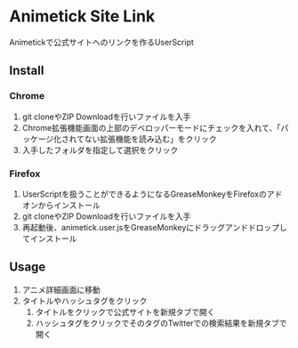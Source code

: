 # Animetick Site Link
Animetickで公式サイトへのリンクを作るUserScript

## Install
### Chrome
1. git cloneやZIP Downloadを行いファイルを入手
1. Chrome拡張機能画面の上部のデベロッパーモードにチェックを入れて、「パッケージ化されてない拡張機能を読み込む」をクリック
1. 入手したフォルダを指定して選択をクリック

### Firefox
1. UserScriptを扱うことができるようになるGreaseMonkeyをFirefoxのアドオンからインストール
1. git cloneやZIP Downloadを行いファイルを入手
1. 再起動後、animetick.user.jsをGreaseMonkeyにドラッグアンドドロップしてインストール

## Usage
1. アニメ詳細画面に移動
1. タイトルやハッシュタグをクリック
	1. タイトルをクリックで公式サイトを新規タブで開く
	1. ハッシュタグをクリックでそのタグのTwitterでの検索結果を新規タブで開く
